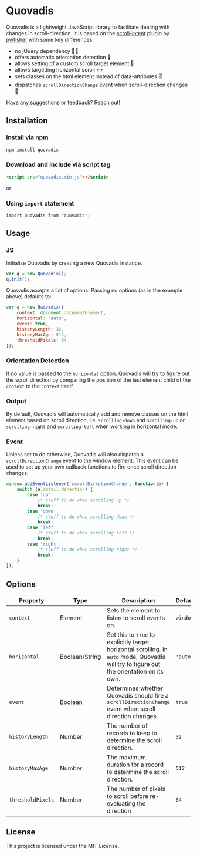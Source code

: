 # Quovadis

Quovadis is a lightweight JavaScript library to facilitate dealing with changes in scroll-direction. It is based on the [scroll-intent](https://github.com/pwfisher/scroll-intent.js) plugin by [pwfisher](https://github.com/pwfisher) with some key differences:

- no jQuery dependency 🙅‍♂️
- offers automatic orientation detection 🔮
- allows setting of a custom scroll target element 🎯
- allows targetting horizontal scroll ↔️
- sets classes on the html element instead of data-attributes ✌️
- dispatches `scrollDirectionChange` event when scroll-direction changes 🚨

Have any suggestions or feedback? [Reach out!](mailto:mail@timjuedemann.de)

## Installation
### Install via npm
```js
npm install quovadis
```

### Download and include via script tag
```html
<script src="quovadis.min.js"></script>
```

or

### Using `import` statement
```jss
import Quovadis from 'quovadis';
```

## Usage
### JS
Initialize Quovadis by creating a new Quovadis instance.

```js
var q = new Quovadis();
q.init();
```

Quovadis accepts a list of options. Passing no options (as in the example above) defaults to:

```js
var q = new Quovadis({
    context: document.documentElement,
    horizontal: 'auto',
    event: true,
    historyLength: 32,
    historyMaxAge: 512,
    thresholdPixels: 64
});
```

### Orientation Detection
If no value is passed to the `horizontal` option, Quovadis will try to figure out the scroll direction by comparing the position of the last element child of the `context` to the `context` itself.

### Output
By default, Quovadis will automatically add and remove classes on the html element based on scroll direction, i.e. `scrolling-down` and `scrolling-up` or `scrolling-right` and `scrolling-left` when working in horizontal mode.

### Event
Unless set to do otherwise, Quovadis will also dispatch a `scrollDirectionChange` event to the window element. This event can be used to set up your own callback functions to fire once scroll direction changes.

```js
window.addEventListener('scrollDirectionChange', function(e) {
	switch (e.detail.direction) {
		case 'up':
			/* stuff to do when scrolling up */
			break;
		case 'down':
			/* stuff to do when scrolling down */
			break;
		case 'left':
			/* stuff to do when scrolling left */
			break;
		case 'right':
			/* stuff to do when scrolling right */
			break;
	}
});
```

## Options

| Property | Type | Description | Default  |
|---------------------------|-------------|---------------|---------|
| `context` | Element | Sets the element to listen to scroll events on. | `window` |
| `horizontal` | Boolean/String | Set this to `true` to explicitly target horizontal scrolling. In `auto` mode, Quovadis will try to figure out the orientation on its own. | `'auto'` |
| `event` | Boolean | Determines whether Quovadis should fire a `scrollDirectionChange` event when scroll direction changes. | `true` |
| `historyLength` | Number | The number of records to keep to determine the scroll direction. | `32` |
| `historyMaxAge` | Number | The maximum duration for a record to determine the scroll direction. | `512` |
| `thresholdPixels` | Number | The number of pixels to scroll before re-evaluating the direction | `64` |

## License

This project is licensed under the MIT License.